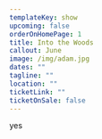 ```yaml
---
templateKey: show
upcoming: false
orderOnHomePage: 1
title: Into the Woods
callout: June
image: /img/adam.jpg
dates: ""
tagline: ""
location: ""
ticketLink: ""
ticketOnSale: false
---
```

yes
